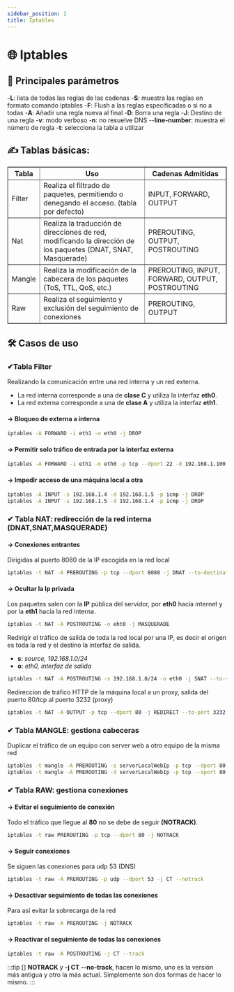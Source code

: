 ```yaml
---
sidebar_position: 2
title: Iptables
---
```


# &#127760; Iptables

## &#128221; Principales parámetros
-**L**: lista de todas las reglas de las cadenas
-**S**: muestra las reglas en formato comando iptables
-**F**: Flush a las reglas específicadas o si no a todas
-**A**: Añadir una regla nueva al final
-**D**: Borra una regla
-**J**: Destino de una regla
-**v**: modo verboso
-**n**: no resuelve DNS
--**line-number**: muestra el número de regla
-**t**: selecciona la tabla a utilizar


## &#9997; Tablas básicas:
<table border="1">
  <tr>
    <th>Tabla</th>
    <th>Uso</th>
    <th>Cadenas Admitidas</th>
  </tr>
  <tr>
    <td>Filter</td>
    <td>Realiza el filtrado de paquetes, permitiendo o denegando el acceso. (tabla por defecto)</td>
    <td>INPUT, FORWARD, OUTPUT</td>
  </tr>
  <tr>
    <td>Nat</td>
    <td>Realiza la traducción de direcciones de red, modificando la dirección de los paquetes (DNAT, SNAT, Masquerade)</td>
    <td>PREROUTING, OUTPUT, POSTROUTING</td>
  </tr>
  <tr>
    <td>Mangle</td>
    <td>Realiza la modificación de la cabecera de los paquetes (ToS, TTL, QoS, etc.)</td>
    <td>PREROUTING, INPUT, FORWARD, OUTPUT, POSTROUTING</td>
  </tr>
  <tr>
    <td>Raw</td>
    <td>Realiza el seguimiento y exclusión del seguimiento de conexiones</td>
    <td>PREROUTING, OUTPUT</td>
  </tr>
</table>

## &#128736; Casos de uso
### &#10004;Tabla Filter
Realizando la comunicación entre una red interna y un red externa.

- La red interna corresponde a una de **clase C** y utiliza la interfaz **eth0**.
- La red externa corresponde a una de **clase A** y utiliza la interfaz **eth1**.

#### &#8594; Bloqueo de externa a interna
```bash
iptables -A FORWARD -i eth1 -o eth0 -j DROP 
```

#### &#8594;  Permitir solo tráfico de entrada por la interfaz externa
```bash
iptables -A FORWARD -i eth1 -o eth0 -p tcp --dport 22 -d 192.168.1.100 -j ACCEPT
```

#### &#8594;  Impedir acceso de una máquina local a otra
```bash
iptables -A INPUT -s 192.168.1.4 -d 192.168.1.5 -p icmp -j DROP
iptables -A INPUT -s 192.168.1.5 -d 192.168.1.4 -p icmp -j DROP
```

### &#10004; Tabla NAT: redirección de la red interna (DNAT,SNAT,MASQUERADE)
#### &#8594;  Conexiones entrantes 
Dirigidas al puerto 8080 de la IP escogida en la red local
```bash
iptables -t NAT -A PREROUTING -p tcp --dport 8080 -j DNAT --to-destination IpLocal:80
```

#### &#8594;  Ocultar la Ip privada
Los paquetes salen con la **IP** pública del servidor, por **eth0** hacía internet y por la **eth1** hacía la red interna.
```bash
iptables -t NAT -A POSTROUTING -o eht0 -j MASQUERADE
```

Redirigir el tráfico de salida de toda la red local por una IP, es decir el origen es toda la red y el destino la interfaz de salida.

- **s**: *source, 192.168.1.0/24*
- **o**: *eth0, interfaz de salida*

```bash
iptables -t NAT -A POSTROUTING -s 192.168.1.0/24 -o eth0 -j SNAT --to-source "IP de salida a internet (10.0.0.1)"
```

Redireccion de tráfico HTTP de la máquina local a un proxy, salida del puerto  80/tcp al puerto 3232 (proxy)
```bash
iptables -t NAT -A OUTPUT -p tcp --dport 80 -j REDIRECT --to-port 3232
```

### &#10004; Tabla MANGLE: gestiona cabeceras 

Duplicar el tráfico de un equipo con server web a otro equipo de la misma red
```bash
iptables -t mangle -A PREROUTING -s serverLocalWebIp -p tcp --dport 80 -j TEE -gateway IPotroequipoRed
iptables -t mangle -A PREROUTING -d serverLocalWebIp -p tcp --sport 80 -j TEE -gateway IPotroequipoRed
```


### &#10004; Tabla RAW: gestiona conexiones
#### &#8594;  Evitar el seguimiento de conexión
Todo el tráfico que llegue al **80** no se debe de seguir **(NOTRACK)**.
```bash
iptables -t raw PREROUTING -p tcp --dport 80 -j NOTRACK 
```

#### &#8594;  Seguir conexiones
Se siguen las conexiones para udp 53 (DNS)
```bash
iptables -t raw -A PREROUTING -p udp --dport 53 -j CT --notrack
```

#### &#8594;  Desactivar seguimiento de todas las conexiones
Para así evitar la sobrecarga de la red
```bash
iptables -t raw -A PREROUTING -j NOTRACK
```


#### &#8594;  Reactivar el seguimiento  de todas las conexiones
```bash
iptables -t raw -A POSTROUTING -j CT --track
```
:::tip []
**NOTRACK** y **-j CT --no-track**, hacen lo mismo, uno es la versión más antigua y otro la más actual. Simplemente son dos formas de hacer lo mismo.
:::





